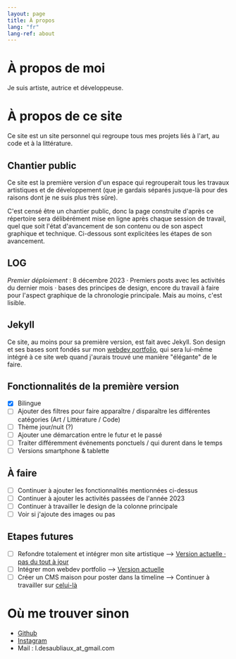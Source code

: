 ```yaml
---
layout: page
title: À propos
lang: "fr"
lang-ref: about
---
```

# À propos de moi
Je suis artiste, autrice et développeuse.

# À propos de ce site
Ce site est un site personnel qui regroupe tous mes projets liés à l'art, au code et à la littérature.

## Chantier public
Ce site est la première version d'un espace qui regrouperait tous les travaux artistiques et de développement (que je gardais séparés jusque-là pour des raisons dont je ne suis plus très sûre).

C'est censé être un chantier public, donc la page construite d'après ce répertoire sera délibérément mise en ligne après chaque session de travail, quel que soit l'état d'avancement de son contenu ou de son aspect graphique et technique. Ci-dessous sont explicitées les étapes de son avancement.

## LOG

*Premier déploiement* : 8 décembre 2023 &middot; Premiers posts avec les activités du dernier mois &middot; bases des principes de design, encore du travail à faire pour l'aspect graphique de la chronologie principale. Mais au moins, c'est lisible.

## Jekyll
Ce site, au moins pour sa première version, est fait avec Jekyll. Son design et ses bases sont fondés sur mon [webdev portfolio](https://pquod.github.io/dev_portfolio/), qui sera lui-même intégré à ce site web quand j'aurais trouvé une manière "élégante" de le faire.

## Fonctionnalités de la première version
- [x] Bilingue
- [ ] Ajouter des filtres pour faire apparaître / disparaître les différentes catégories (Art / Littérature / Code)
- [ ] Thème jour/nuit (?)
- [ ] Ajouter une démarcation entre le futur et le passé
- [ ] Traiter différemment événements ponctuels / qui durent dans le temps
- [ ] Versions smartphone & tablette

## À faire
- [ ] Continuer à ajouter les fonctionnalités mentionnées ci-dessus
- [ ] Continuer à ajouter les activités passées de l'année 2023
- [ ] Continuer à travailler le design de la colonne principale
- [ ] Voir si j'ajoute des images ou pas

## Etapes futures
- [ ] Refondre totalement et intégrer mon site artistique --> [Version actuelle &middot; pas du tout à jour](www.luciedesaubliaux.fr)
- [ ] Intégrer mon webdev portfolio --> [Version actuelle](https://pquod.github.io/dev_portfolio/)
- [ ] Créer un CMS maison pour poster dans la timeline --> Continuer à travailler sur [celui-là](https://github.com/PQuod/JStoMDJekyllPortfolio)

# Où me trouver sinon
- [Github](https://github.com/PQuod/)
- [Instagram](https://www.instagram.com/lucie_desaubliaux/)
- Mail : l.desaubliaux_at_gmail.com
